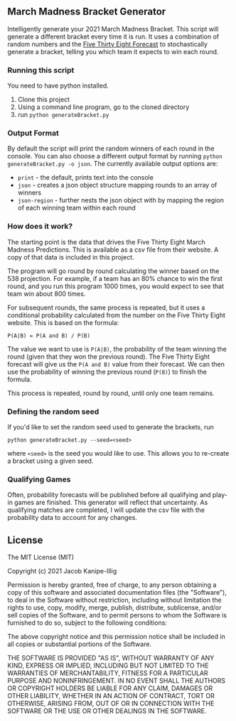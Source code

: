 ## March Madness Bracket Generator
Intelligently generate your 2021 March Madness Bracket. This script will generate a different bracket every time it is run. It uses a combination of random numbers and the [Five Thirty Eight Forecast](https://projects.fivethirtyeight.com/2021-march-madness-predictions/) to stochastically generate a bracket, telling you which team it expects to win each round.

### Running this script
You need to have python installed.

1. Clone this project
1. Using a command line program, go to the cloned directory
1. run `python generateBracket.py`

### Output Format
By default the script will print the random winners of each round in the console. You can also choose a different output format by running `python generateBracket.py -o json`. The currently available output options are:
* `print` - the default, prints text into the console
* `json` - creates a json object structure mapping rounds to an array of winners
* `json-region` - further nests the json object with by mapping the region of each winning team within each round

### How does it work?
The starting point is the data that drives the Five Thirty Eight March Madness Predictions. This is available as a csv file from their website. A copy of that data is included in this project.

The program will go round by round calculating the winner based on the 538 projection. For example, if a team has an 80% chance to win the first round, and you run this program 1000 times, you would expect to see that team win about 800 times.

For subsequent rounds, the same process is repeated, but it uses a conditional probability calculated from the number on the Five Thirty Eight website. This is based on the formula:
```
P(A|B) = P(A and B) / P(B)
```

The value we want to use is `P(A|B)`, the probability of the team winning the round (given that they won the previous round). The Five Thirty Eight forecast will give us the `P(A and B)` value from their forecast. We can then use the probability of winning the previous round (`P(B)`) to finish the formula.

This process is repeated, round by round, until only one team remains.

### Defining the random seed
If you'd like to set the random seed used to generate the brackets, run
```
python generateBracket.py --seed=<seed>
```
where `<seed>` is the seed you would like to use.  This allows you to re-create a bracket using a given seed. 

### Qualifying Games
Often, probability forecasts will be published before all qualifying and play-in games are finished. This generator will reflect that uncertainty. As qualifying matches are completed, I will update the csv file with the probability data to account for any changes.

## License
The MIT License (MIT)

Copyright (c) 2021 Jacob Kanipe-Illig

Permission is hereby granted, free of charge, to any person obtaining a copy of this software and associated documentation files (the "Software"), to deal in the Software without restriction, including without limitation the rights to use, copy, modify, merge, publish, distribute, sublicense, and/or sell copies of the Software, and to permit persons to whom the Software is furnished to do so, subject to the following conditions:

The above copyright notice and this permission notice shall be included in all copies or substantial portions of the Software.

THE SOFTWARE IS PROVIDED "AS IS", WITHOUT WARRANTY OF ANY KIND, EXPRESS OR IMPLIED, INCLUDING BUT NOT LIMITED TO THE WARRANTIES OF MERCHANTABILITY, FITNESS FOR A PARTICULAR PURPOSE AND NONINFRINGEMENT. IN NO EVENT SHALL THE AUTHORS OR COPYRIGHT HOLDERS BE LIABLE FOR ANY CLAIM, DAMAGES OR OTHER LIABILITY, WHETHER IN AN ACTION OF CONTRACT, TORT OR OTHERWISE, ARISING FROM, OUT OF OR IN CONNECTION WITH THE SOFTWARE OR THE USE OR OTHER DEALINGS IN THE SOFTWARE.
